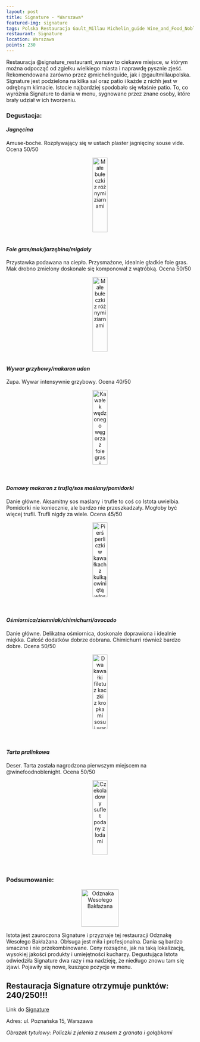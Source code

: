 ```yaml
---
layout: post
title: Signature - *Warszawa*
featured-img: signature
tags: Polska Restauracja Gault_Millau Michelin_guide Wine_and_Food_Noble_Night
restaurant: Signature
location: Warszawa
points: 230
---
```


Restauracja @signature_restaurant_warsaw to ciekawe miejsce, w którym można odpocząć od zgiełku wielkiego miasta i naprawdę
pysznie zjeść. Rekomendowana zarówno przez @michelinguide, jak i @gaultmillaupolska.
Signature jest podzielona na kilka sal oraz patio i każde z nichh jest w odrębnym klimacie. Istocie najbardziej spodobało
się właśnie patio. To, co wyróżnia Signature to dania w menu, sygnowane przez znane osoby, które brały udział w ich tworzeniu.

### Degustacja:

#### *Jagnęcina*

Amuse-boche. Rozpływający się w ustach plaster jagnięciny souse vide. Ocena 50/50
<center><div style="width:55%">
 <img src="{{site.url}}/assets/img/posts/ar_buleczki.jpg" alt="Małe bułeczki z&nbsp;różnymi ziarnami"
 height="200px" width="40px" />
</div></center>
<br />

#### *Foie gras/mak/jarzębina/migdały*

Przystawka podawana na ciepło. Przysmażone, idealnie gładkie foie gras. Mak drobno zmielony doskonale się komponował
z wątróbką. Ocena 50/50
<center><div style="width:55%">
 <img src="{{site.url}}/assets/img/posts/ar_buleczki.jpg" alt="Małe bułeczki z&nbsp;różnymi ziarnami"
 height="200px" width="40px" />
</div></center>
<br />

#### *Wywar grzybowy/makaron udon*

Zupa. Wywar intensywnie grzybowy. Ocena 40/50
<center><div style="width:55%">
 <img src="{{site.url}}/assets/img/posts/ar_wegorz.jpg" alt=" Kawałek wędzonego węgorza z foie gras i
  kuskusem buraczanym" height="200px" width="40px" />
</div></center>
<br />&ensp;&ensp;

#### *Domowy makaron z truflą/sos maślany/pomidorki*

Danie główne. Aksamitny sos maślany i trufle to coś co Istota uwielbia. Pomidorki nie koniecznie, ale
bardzo nie przeszkadzały. Mogłoby być więcej trufli. Trufli nigdy za wiele. Ocena 45/50
<center><div style="width:55%">
 <img src="{{site.url}}/assets/img/posts/ar_perliczka.jpg" alt="Pierś perliczki w kawałkach z kulką owiniętą
  włoską kapustą " height="200px" width="40px" />
</div></center>
<br />&ensp;&ensp;

#### *Ośmiornica/ziemniak/chimichurri/avocado*

Danie główne. Delikatna ośmiornica, doskonale doprawiona i idealnie miękka. Całość dodatków dobrze dobrana.
Chimichurri również bardzo dobre. Ocena 50/50
<center><div style="width:55%">
 <img src="{{site.url}}/assets/img/posts/ar_kaczaka.jpg" alt="Dwa kawałki filetu z&nbsp;kaczki z&nbsp;kropkami sosu i&nbsp;warzywami" height="200px" width="40px" />
</div></center>
<br />&ensp;&ensp;

#### *Tarta pralinkowa*

Deser. Tarta została nagrodzona pierwszym miejscem na @winefoodnoblenight. Ocena 50/50
<center><div style="width:55%">
 <img src="{{site.url}}/assets/img/posts/ar_suflet.jpg" alt="Czekoladowy suflet podany z lodami"
 height="200px" width="40px" />
</div></center>
<br />&ensp;&ensp;&ensp;

### Podsumowanie:

<center><div style="width:30%">
   <img src="{{site.url}}/assets/img/posts/odznaka.gif" alt="Odznaka Wesołego Bakłażana" height="100" width="auto" />
</div></center>

Istota jest zauroczona Signature i przyznaje tej restauracji Odznakę Wesołego Bakłażana. Obłsuga jest miła i profesjonalna. Dania są bardzo smaczne i nie przekombinowane.
Ceny rozsądne, jak na taką lokalizację, wysokiej jakości produkty i umiejętności kucharzy.
Degustująca Istota odwiedziła Signature dwa razy i ma nadzieję, że niedługo znowu tam się zjawi. Pojawiły się nowe,
kuszące pozycje w menu.

## Restauracja Signature otrzymuje punktów: **240/250!!!**
Link do [Signature]

Adres:
ul. Poznańska 15, Warszawa

_Obrazek tytułowy: Policzki z jelenia z musem z granata i gołąbkami_

[Signature]: http://www.signaturerestaurant.pl/


